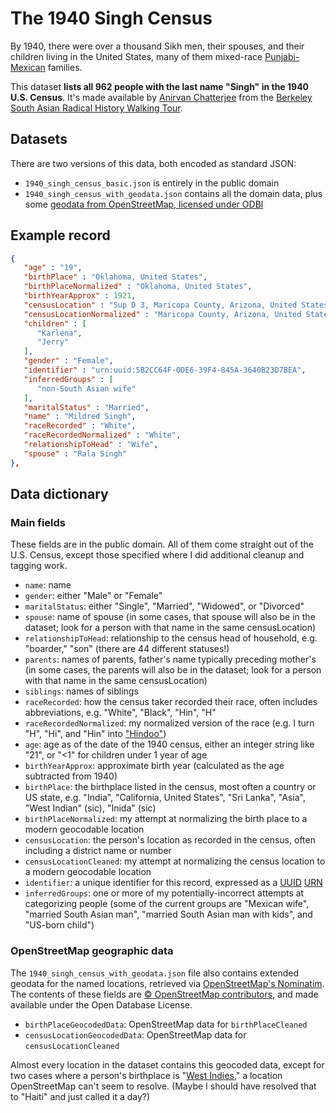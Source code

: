 # The 1940 Singh Census

By 1940, there were over a thousand Sikh men, their spouses, and their children living in the United States, many of them mixed-race [Punjabi-Mexican](https://en.wikipedia.org/wiki/Punjabi_Mexican_Americans) families.

This dataset **lists all 962 people with the last name "Singh" in the 1940 U.S. Census**. It's made available by [Anirvan Chatterjee](http://www.chatterjee.net/) from the [Berkeley South Asian Radical History Walking Tour](http://www.berkeleysouthasian.org/).

## Datasets

There are two versions of this data, both encoded as standard JSON:

* `1940_singh_census_basic.json` is entirely in the public domain
* `1940_singh_census_with_geodata.json` contains all the domain data, plus some [geodata from OpenStreetMap, licensed under ODBl](https://www.openstreetmap.org/copyright)

## Example record

```json
{
   "age" : "19",
   "birthPlace" : "Oklahoma, United States",
   "birthPlaceNormalized" : "Oklahoma, United States",
   "birthYearApprox" : 1921,
   "censusLocation" : "Sup D 3, Maricopa County, Arizona, United States",
   "censusLocationNormalized" : "Maricopa County, Arizona, United States",
   "children" : [
      "Karlena",
      "Jerry"
   ],
   "gender" : "Female",
   "identifier" : "urn:uuid:5B2CC64F-0DE6-39F4-845A-3640B23D7BEA",
   "inferredGroups" : [
      "non-South Asian wife"
   ],
   "maritalStatus" : "Married",
   "name" : "Mildred Singh",
   "raceRecorded" : "White",
   "raceRecordedNormalized" : "White",
   "relationshipToHead" : "Wife",
   "spouse" : "Rala Singh"
},
```

## Data dictionary

### Main fields

These fields are in the public domain. All of them come straight out of the U.S. Census, except those specified where I did additional cleanup and tagging work.

* `name`: name
* `gender`: either "Male" or "Female"
* `maritalStatus`: either "Single", "Married", "Widowed", or "Divorced"
* `spouse`: name of spouse (in some cases, that spouse will also be in the dataset; look for a person with that name in the same censusLocation)
* `relationshipToHead`: relationship to the census head of household, e.g. "boarder," "son" (there are 44 different statuses!)
* `parents`: names of parents, father's name typically preceding mother's (in some cases, the parents will also be in the dataset; look for a person with that name in the same censusLocation)
* `siblings`: names of siblings
* `raceRecorded`: how the census taker recorded their race, often includes abbreviations, e.g. "White", "Black", "Hin", "H"
* `raceRecordedNormalized`: my normalized version of the race (e.g. I turn "H", "Hi", and "Hin" into ["Hindoo"](https://en.wikipedia.org/wiki/Racial_classification_of_Indian_Americans))
* `age`: age as of the date of the 1940 census, either an integer string like "21", or "<1" for children under 1 year of age
* `birthYearApprox`: approximate birth year (calculated as the age subtracted from 1940)
* `birthPlace`: the birthplace listed in the census, most often a country or US state, e.g. "India", "California, United States", "Sri Lanka", "Asia", "West Indian" (sic), "Inida" (sic)
* `birthPlaceNormalized`: my attempt at normalizing the birth place to a modern geocodable location
* `censusLocation`: the person's location as recorded in the census, often including a district name or number
* `censusLocationCleaned`: my attempt at normalizing the census location to a modern geocodable location
* `identifier`: a unique identifier for this record, expressed as a [UUID](https://en.wikipedia.org/wiki/Universally_unique_identifier) [URN](https://en.wikipedia.org/wiki/Uniform_Resource_Name)
* `inferredGroups`: one or more of my potentially-incorrect attempts at categorizing people (some of the current groups are "Mexican wife", "married South Asian man", "married South Asian man with kids", and "US-born child")

### OpenStreetMap geographic data

The `1940_singh_census_with_geodata.json` file also contains extended geodata for the named locations, retrieved via [OpenStreetMap's Nominatim](https://nominatim.openstreetmap.org/). The contents of these fields are [© OpenStreetMap contributors](https://www.openstreetmap.org/copyright), and made available under the Open Database License.

* `birthPlaceGeocodedData`: OpenStreetMap data for `birthPlaceCleaned`
* `censusLocationGeocodedData`: OpenStreetMap data for `censusLocationCleaned`

Almost every location in the dataset contains this geocoded data, except for two cases where a person's birthplace is "[West Indies](https://en.wikipedia.org/wiki/West_Indies)," a location OpenStreetMap can't seem to resolve. (Maybe I should have resolved that to "Haiti" and just called it a day?)
